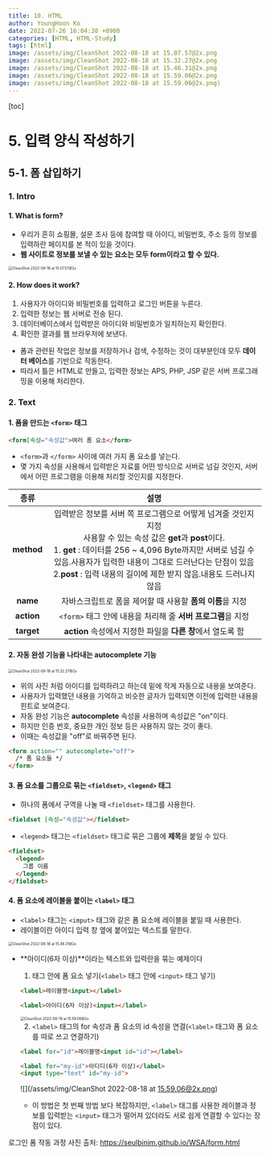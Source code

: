 ```yaml
---
title: 10. HTML
author: YoungHoon Ko
date: 2022-07-26 16:04:38 +0900
categories: [HTML, HTML-Study]
tags: [html]
image: /assets/img/CleanShot 2022-08-18 at 15.07.57@2x.png
image: /assets/img/CleanShot 2022-08-18 at 15.32.27@2x.png
image: /assets/img/CleanShot 2022-08-18 at 15.46.31@2x.png
image: /assets/img/CleanShot 2022-08-18 at 15.59.06@2x.png
image: /assets/img/CleanShot 2022-08-18 at 15.59.06@2x.png)
---
```


[toc]

# 5. 입력 양식 작성하기

## 5-1. 폼 삽입하기

### 1. Intro

#### 1. What is form?

- 우리가 흔히 쇼핑몰, 설문 조사 등에 참여할 때 아이디, 비밀번호, 주소 등의 정보를 입력하란 페이지를 본 적이 있을 것이다.
- **웹 사이트로 정보를 보낼 수 있는 요소는 모두 form이라고 할 수 있다.**

<img src="/Users/goyeonghun/Desktop/_posts/HTML/img/CleanShot 2022-08-18 at 15.07.57@2x.png" alt="CleanShot 2022-08-18 at 15.07.57@2x" style="zoom:50%;" />

#### 2. How does it work?

1. 사용자가 아이디와 비밀번호를 입력하고 로그인 버튼을 누른다.
2. 입력한 정보는 웹 서버로 전송 된다.
3. 데이터베이스에서 입력받은 아이디와 비밀번호가 일치하는지 확인한다.
4. 확인한 결과를 웹 브라우저에 보낸다.

- 폼과 관련된 작업은 정보를 저장하거나 검색, 수정하는 것이 대부분인데 모두 **데이터 베이스**를 기반으로 작동한다.
- 따라서 틀은 HTML로 만들고, 입력한 정보는 APS, PHP,  JSP 같은 서버 프로그래밍을 이용해 처리한다.

### 2. Text

#### 1. 폼을 만드는 `<form>` 태그

```html
<form[속성="속성값">여러 폼 요소</form>
```

- `<form>`과 `</form>` 사이에 여러 가지 폼 요소를 넣는다.
- 몇 가지 속성을 사용해서 입력받은 자료를 어떤 방식으로 서버로 넘길 것인지, 서버에서 어떤 프로그램을 이용해 처리할 것인지를 지정한다.

|    종류    |                             설명                             |
| :--------: | :----------------------------------------------------------: |
| **method** | 입력받은 정보를 서버 쪽 프로그램으로 어떻게 넘겨줄 것인지 지정<br />사용할 수 있는 속성 값은 **get**과 **post**이다.<br />1. **get** : 데이터를 256 ~ 4,096 Byte까지만 서버로 넘길 수 있음.사용자가 입력한 내용이 그대로 드러난다는 단점이 있음<br />2.**post** : 입력 내용의 길이에 제한 받지 않음.내용도 드러나지 않음 |
|  **name**  |  자바스크립트로 폼을 제어할 때 사용할 **폼의 이름**을 지정   |
| **action** | `<form>` 태그 안에 내용을 처리해 줄 **서버 프로그램**을 지정 |
| **target** | **action** 속성에서 지정한 파일을 **다른 창**에서 열도록 함  |

#### 2. 자동 완성 기능을 나타내는 **autocomplete** 기능

<img src="/Users/goyeonghun/Desktop/_posts/HTML/img/CleanShot 2022-08-18 at 15.32.27@2x.png" alt="CleanShot 2022-08-18 at 15.32.27@2x" style="zoom:50%;" />

- 위의 사진 처럼 아이디를 입력하려고 하는데 밑에 작게 자동으로 내용을 보여준다.
- 사용자가 입력했던 내용을 기억하고 비슷한 글자가 입력되면 이전에 입력한 내용을 힌트로 보여준다.
- 자동 완성 기능은 **autocomplete** 속성을 사용하며 속성값은 "on"이다.
- 하지만 인증 번호, 중요한 개인 정보 등은 사용하지 않는 것이 좋다.
- 이때는 속성값을 "off"로 바꿔주면 된다.

```html
<form action="" autocomplete="off">
  /* 폼 요소들 */
</form>
```

#### 3. 폼 요소를 그룹으로 묶는 `<fieldset>`, `<legend>` 태그

- 하나의 폼에서 구역을 나눌 때  `<fieldset>` 태그를 사용한다.

```html
<fieldset [속성="속성값"></fieldset>
```

- `<legend>` 태그는 `<fieldset>` 태그로 묶은 그룹에 **제목**을 붙일 수 있다.

```html
<fieldset>
  <legend>
    그룹 이름
  </legend>
</fieldset>
```

#### 4. 폼 요소에 레이블을 붙이는  `<label>` 태그

- `<label>` 태그는 `<imput>` 태그와 같은 폼 요소에 레이블을 붙일 때 사용한다.
- 레이블이란 아이디 입력 창 옆에 붙어있는 텍스트를 말한다.

<img src="/Users/goyeonghun/Desktop/_posts/HTML/img/CleanShot 2022-08-18 at 15.46.31@2x.png" alt="CleanShot 2022-08-18 at 15.46.31@2x" style="zoom:50%;" />

- **아이디(6자 이상)**이라는 텍스트와 입력란을 묶는 예제이다

  1. 태그 안에 폼 요소 넣기(`<label>` 태그 안에 `<input>` 태그 넣기)

  ```html
  <label>레이블명<input></label>
  ```

  ``` html
  <label>아이디(6자 이상)<input></label>
  ```

  <img src="/Users/goyeonghun/Desktop/_posts/HTML/img/CleanShot 2022-08-18 at 15.59.06@2x.png" alt="CleanShot 2022-08-18 at 15.59.06@2x" style="zoom:50%;" />

  2. `<label>` 태그의 for 속성과 폼 요소의 id 속성을 연결(`<label>` 태그와 폼 요소를 따로 쓰고 연결하기)

  ```html
  <label for="id">레이블명<input id="id"></label>
  ```

  ```html
  <label for="my-id">아디디(6자 이상)</label>
  <input type="text" id="my-id">
  ```

  ![](/assets/img/CleanShot 2022-08-18 at 15.59.06@2x.png)

  

  - 이 방법은 첫 번째 방법 보다 복잡하지만, `<label>` 태그를 사용한 레이블과 정보를 입력받는 `<input>` 태그가 떨어져 있더라도 서로 쉽게 연결할 수 있다는 장점이 있다.







로그인 폼 작동 과정 사진 출처: <https://seulbinim.github.io/WSA/form.html>